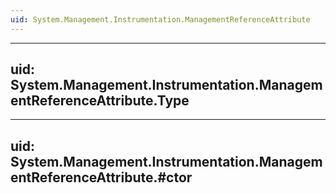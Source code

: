 ```yaml
---
uid: System.Management.Instrumentation.ManagementReferenceAttribute
---
```


---
uid: System.Management.Instrumentation.ManagementReferenceAttribute.Type
---

---
uid: System.Management.Instrumentation.ManagementReferenceAttribute.#ctor
---
